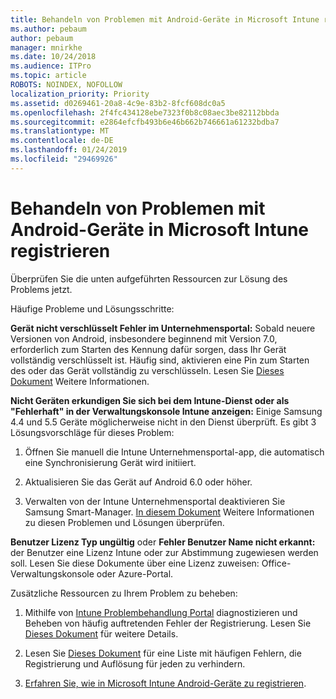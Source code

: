 ```yaml
---
title: Behandeln von Problemen mit Android-Geräte in Microsoft Intune registrieren
ms.author: pebaum
author: pebaum
manager: mnirkhe
ms.date: 10/24/2018
ms.audience: ITPro
ms.topic: article
ROBOTS: NOINDEX, NOFOLLOW
localization_priority: Priority
ms.assetid: d0269461-20a8-4c9e-83b2-8fcf608dc0a5
ms.openlocfilehash: 2f4fc434128ebe7323f0b8c08aec3be82112bbda
ms.sourcegitcommit: e2864efcfb493b6e46b662b746661a61232bdba7
ms.translationtype: MT
ms.contentlocale: de-DE
ms.lasthandoff: 01/24/2019
ms.locfileid: "29469926"
---
```

# <a name="troubleshoot-issues-with-enrolling-android-devices-in-microsoft-intune"></a>Behandeln von Problemen mit Android-Geräte in Microsoft Intune registrieren

Überprüfen Sie die unten aufgeführten Ressourcen zur Lösung des Problems jetzt.
  
Häufige Probleme und Lösungsschritte:
  
 **Gerät nicht verschlüsselt Fehler im Unternehmensportal:** Sobald neuere Versionen von Android, insbesondere beginnend mit Version 7.0, erforderlich zum Starten des Kennung dafür sorgen, dass Ihr Gerät vollständig verschlüsselt ist. Häufig sind, aktivieren eine Pin zum Starten des oder das Gerät vollständig zu verschlüsseln. Lesen Sie [Dieses Dokument](https://docs.microsoft.com/en-us/intune-user-help/your-device-appears-encrypted-but-cp-says-otherwise-android) Weitere Informationen. 
  
 **Nicht Geräten erkundigen Sie sich bei dem Intune-Dienst oder als "Fehlerhaft" in der Verwaltungskonsole Intune anzeigen:** Einige Samsung 4.4 und 5.5 Geräte möglicherweise nicht in den Dienst überprüft. Es gibt 3 Lösungsvorschläge für dieses Problem: 
  
1. Öffnen Sie manuell die Intune Unternehmensportal-app, die automatisch eine Synchronisierung Gerät wird initiiert.
    
2. Aktualisieren Sie das Gerät auf Android 6.0 oder höher.
    
3. Verwalten von der Intune Unternehmensportal deaktivieren Sie Samsung Smart-Manager. [In diesem Dokument](https://docs.microsoft.com/en-us/intune-classic/troubleshoot/troubleshoot-device-enrollment-in-intune#devices-fail-to-check-in-with-the-intune-service-and-display-as-unhealthy-in-the-intune-admin-console) Weitere Informationen zu diesen Problemen und Lösungen überprüfen. 
    
 **Benutzer Lizenz Typ ungültig** oder **Fehler Benutzer Name nicht erkannt:** der Benutzer eine Lizenz Intune oder zur Abstimmung zugewiesen werden soll. Lesen Sie diese Dokumente über eine Lizenz zuweisen: Office-Verwaltungskonsole oder Azure-Portal. 
  
Zusätzliche Ressourcen zu Ihrem Problem zu beheben:
  
1. Mithilfe von [Intune Problembehandlung Portal](https://devicemanagement.microsoft.com/#blade/Microsoft_Intune_DeviceSettings/TroubleshootBlade) diagnostizieren und Beheben von häufig auftretenden Fehler der Registrierung. Lesen Sie [Dieses Dokument](https://docs.microsoft.com/en-us/intune/help-desk-operators) für weitere Details. 
    
2. Lesen Sie [Dieses Dokument](https://docs.microsoft.com/en-us/intune-classic/Troubleshoot/troubleshoot-device-enrollment-in-intune) für eine Liste mit häufigen Fehlern, die Registrierung und Auflösung für jeden zu verhindern. 
    
3. [Erfahren Sie, wie in Microsoft Intune Android-Geräte zu registrieren](https://docs.microsoft.com/en-us/intune/android-enroll).
    

